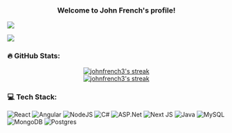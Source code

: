 <h3 align="center">
  Welcome to John French's profile!
  
</h3>

  <img src="https://readme-typing-svg.herokuapp.com/?lines=Full-stack%20web%20and%20app%20developer;Experienced%20Software%20Development;10+%2B%20years%20of%20coding%20experience;Always%20learning%20new%20things&font=Fira%20Code&center=true&width=440&height=45&color=f75c7e&vCenter=true&size=22"></a>

[![](https://visitcount.itsvg.in/api?id=johnfrench3&icon=2&color=1)](https://visitcount.itsvg.in)


### 🔥 GitHub Stats:

<p align="center">
  <a href="https://github.com/johnfrench3/github-readme-streak-stats">
    <img title="🔥 Get streak stats for your profile at git.io/streak-stats" alt="johnfrench3's streak" src="https://github-readme-stats.vercel.app/api?username=johnfrench3&theme=radical&hide_border=false&include_all_commits=false&count_private"/><br/>
    <img title="🔥 Get streak stats for your profile at git.io/streak-stats" alt="johnfrench3's streak" src="https://github-readme-streak-stats.herokuapp.com/?user=johnfrench3&theme=radical&hide_border=false=vCenter=true"/>
  </a>


### 💻 Tech Stack:
![React](https://img.shields.io/badge/react-45b8d8.svg?style=flat&logo=react&logoColor=%2361DAFB) ![Angular](https://img.shields.io/badge/angular-%23DD0031.svg?style=flat&logo=angular&logoColor=white) ![NodeJS](https://img.shields.io/badge/node.js-6DA55F?style=flat&logo=node.js&logoColor=white) ![C#](https://img.shields.io/badge/c%23-%23239120.svg?style=flat&logo=c-sharp&logoColor=white) ![ASP.Net](https://img.shields.io/badge/.NET-5C2D91?style=flat&logo=.net&logoColor=white) ![Next JS](https://img.shields.io/badge/Next-black?style=flat&logo=next.js&logoColor=white) ![Java](https://img.shields.io/badge/java-%23ED8B00.svg?style=flat&logo=openjdk&logoColor=white) ![MySQL](https://img.shields.io/badge/mysql-%2300f.svg?style=flat&logo=mysql&logoColor=white) ![MongoDB](https://img.shields.io/badge/MongoDB-%234ea94b.svg?style=flat&logo=mongodb&logoColor=white) ![Postgres](https://img.shields.io/badge/postgres-%23316192.svg?style=flat&logo=postgresql&logoColor=white)











